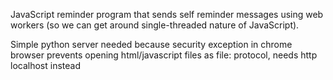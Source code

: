 
JavaScript reminder program that sends self reminder messages using web workers (so we can get around single-threaded nature of JavaScript).

Simple python server needed because security exception in chrome browser prevents opening html/javascript files as file: protocol, needs http localhost instead



